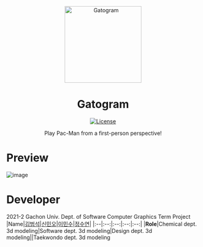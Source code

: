 <p align="center">
    <a href="https://github.com/ucans/gatogram"><img alt="Gatogram" src="https://user-images.githubusercontent.com/50124028/141671457-d038db31-86c1-446b-a40f-92b320320607.png" width="200px"></a>
</p>

<h1 align="center">Gatogram</h1>

<p align="center">
    <a href="https://opensource.org/licenses/MIT"><img alt="License" src="https://img.shields.io/github/license/ucans/gatogram"></a>
</p>

<p align="center">
    Play Pac-Man from a first-person perspective!
</p>


# Preview
![image](https://user-images.githubusercontent.com/50124028/141671385-b3aba21c-a43e-4b09-8b79-5c9bea67eb39.png)


# Developer
2021-2 Gachon Univ. Dept. of Software Computer Graphics Term Project
|Name|<a href="https://github.com/gachon-software16-kbs">김범석<a>|<a href="https://github.com/ShinMinOh">신민오</a>|<a href="https://github.com/leeminsu212">이민수</a>|<a href="https://github.com/ucans">정수연</a>|
|:--|:--:|:--:|:--:|:--:|
|**Role**|Chemical dept. 3d modeling|Software dept. 3d modeling|Design dept. 3d modeling||Taekwondo dept. 3d modeling
